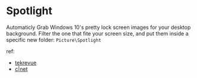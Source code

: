 # Spotlight
Automaticly Grab Windows 10's pretty lock screen images for your desktop
background. Filter the one that fite your screen size, and put them
inside a specific new folder:  `Picture\Spotlight`


ref: 
* [tekrevue](https://www.tekrevue.com/tip/find-windows-spotlight-lock-screen-images-windows-10/)
* [c|net](https://www.cnet.com/how-to/where-to-find-the-windows-spotlight-photos/)
